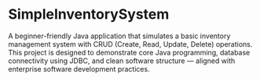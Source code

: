 # SimpleInventorySystem
A beginner-friendly Java application that simulates a basic inventory management system with CRUD (Create, Read, Update, Delete) operations. This project is designed to demonstrate core Java programming, database connectivity using JDBC, and clean software structure — aligned with enterprise software development practices.
